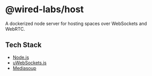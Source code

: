 # @wired-labs/host

A dockerized node server for hosting spaces over WebSockets and WebRTC.

## Tech Stack

- [Node.js](https://nodejs.org/)
- [uWebSockets.js](https://github.com/uNetworking/uWebSockets.js)
- [Mediasoup](https://mediasoup.org/)

